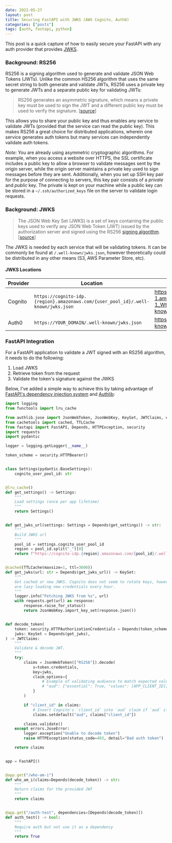 ```yaml
---
date: 2022-05-27
layout: post
title: Securing FastAPI with JWKS (AWS Cognito, Auth0)
categories: ["posts"]
tags: [auth, fastapi, python]
---
```


This post is a quick capture of how to easily secure your FastAPI with any auth provider that provides [JWKS](https://auth0.com/docs/secure/tokens/json-web-tokens/json-web-key-sets).

### Background: RS256

RS256 is a signing algorithm used to generate and validate JSON Web Tokens (JWTs).  Unlike the common HS256 algorithm that uses the same secret string to both generate and validate JWTs, RS256 uses a private key to generate JWTs and a separate public key for validating JWTs:

> RS256 generates an asymmetric signature, which means a private key must be used to sign the JWT and a different public key must be used to verify the signature. [[source](https://auth0.com/docs/secure/tokens/json-web-tokens/json-web-key-sets)]

This allows you to share your public key and thus enables any service to validate JWTs (provided that the service can read the public key).  This makes RS256 a great choice for distributed applications, wherein one service generates auth tokens but many services can independently validate auth tokens.  

_Note:_ You are already using asymmetric cryptographic algorithms. For example, when you access a website over HTTPS, the SSL certificate includes a public key to allow a browser to validate messages sent by the origin server, while the origin server maintains a private key used to sign messages before they are sent.  Additionally, when you set up SSH key pair for the purpose of connecting to servers, this key pair consists of a _private_ and _public_ key.  The private is kept on your machine while a public key can be stored in a `~/.ssh/authorized_keys` file on the server to validate login requests.

### Background: JWKS

> The JSON Web Key Set (JWKS) is a set of keys containing the public keys used to verify any JSON Web Token (JWT) issued by the authorization server and signed using the RS256 [signing algorithm](https://auth0.com/docs/get-started/applications/signing-algorithms). [[source](https://auth0.com/docs/secure/tokens/json-web-tokens/json-web-key-sets)]

The JWKS is needed by each service that will be validating tokens.  It can be commonly be found at `/.well-known/jwks.json`, however theoretically could be distributed in any other means (S3, AWS Parameter Store, etc).

#### JWKS Locations

Provider | Location | Example
--- | --- | ---
Cognito | `https://cognito-idp.{region}.amazonaws.com/{user_pool_id}/.well-known/jwks.json` | https://cognito-idp.us-east-1.amazonaws.com/us-east-1_Wt2sA2K9e/.well-known/jwks.json
Auth0 | `https://YOUR_DOMAIN/.well-known/jwks.json` | https://example.auth0.com/.well-known/jwks.json

### FastAPI Integration

For a FastAPI application to validate a JWT signed with an RS256 algorithm, it needs to do the following:

1. Load JWKS
2. Retrieve token from the request
3. Validate the token's signature against the JWKS

Below, I've added a simple way to achieve this by taking advantage of [FastAPI's dependency injection system](https://fastapi.tiangolo.com/tutorial/dependencies/) and [Authlib](https://docs.authlib.org/en/latest/):

```py
import logging
from functools import lru_cache

from authlib.jose import JsonWebToken, JsonWebKey, KeySet, JWTClaims, errors
from cachetools import cached, TTLCache
from fastapi import FastAPI, Depends, HTTPException, security
import requests
import pydantic

logger = logging.getLogger(__name__)

token_scheme = security.HTTPBearer()


class Settings(pydantic.BaseSettings):
    cognito_user_pool_id: str


@lru_cache()
def get_settings() -> Settings:
    """
    Load settings (once per app lifetime)
    """
    return Settings()


def get_jwks_url(settings: Settings = Depends(get_settings)) -> str:
    """
    Build JWKS url
    """
    pool_id = settings.cognito_user_pool_id
    region = pool_id.split("_")[0]
    return f"https://cognito-idp.{region}.amazonaws.com/{pool_id}/.well-known/jwks.json"


@cached(TTLCache(maxsize=1, ttl=3600))
def get_jwks(url: str = Depends(get_jwks_url)) -> KeySet:
    """
    Get cached or new JWKS. Cognito does not seem to rotate keys, however to be safe we
    are lazy-loading new credentials every hour.
    """
    logger.info("Fetching JWKS from %s", url)
    with requests.get(url) as response:
        response.raise_for_status()
        return JsonWebKey.import_key_set(response.json())


def decode_token(
    token: security.HTTPAuthorizationCredentials = Depends(token_scheme),
    jwks: KeySet = Depends(get_jwks),
) -> JWTClaims:
    """
    Validate & decode JWT.
    """
    try:
        claims = JsonWebToken(["RS256"]).decode(
            s=token.credentials,
            key=jwks,
            claim_options={
                # Example of validating audience to match expected value
                # "aud": {"essential": True, "values": [APP_CLIENT_ID]}
            }
        )

        if "client_id" in claims:
            # Insert Cognito's `client_id` into `aud` claim if `aud` claim is unset
            claims.setdefault("aud", claims["client_id"])

        claims.validate()
    except errors.JoseError:
        logger.exception("Unable to decode token")
        raise HTTPException(status_code=403, detail="Bad auth token")

    return claims


app = FastAPI()


@app.get("/who-am-i")
def who_am_i(claims=Depends(decode_token)) -> str:
    """
    Return claims for the provided JWT
    """
    return claims


@app.get("/auth-test", dependencies=[Depends(decode_token)])
def auth_test() -> bool:
    """
    Require auth but not use it as a dependency
    """
    return True

```
